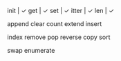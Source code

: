 init | ✓
get | ✓
set | ✓
itter | ✓
len | ✓

append
clear
count
extend
insert

index
remove
pop
reverse
copy
sort

swap
enumerate